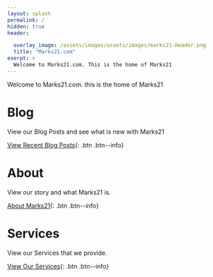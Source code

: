 ```yaml
---
layout: splash
permalink: /
hidden: true
header:

  overlay_image: /assets/images/assets/images/marks21-Header.png
  title: "Marks21.com"
exerpt: > 
  Welcome to Marks21.com. This is the home of Marks21 
---
```



Welcome to Marks21.com. this is the home of Marks21

# Blog #
View our Blog Posts and see what is new with Marks21 

[View Recent Blog Posts](https://www.marks21.com/blog/){: .btn .btn--info}

# About #
View our story and what Marks21 is.

[About Marks21](https://www.marks21.com/about){: .btn .btn--info}

# Services #
View our Services that we provide.

[View Our Services](https://www.marks21.com/services){: .btn .btn--info}
